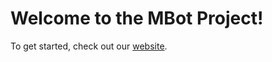 # Welcome to the MBot Project!

To get started, check out our [website](https://mbot.robotics.umich.edu/).
